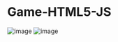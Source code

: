 # Game-HTML5-JS
![image](https://user-images.githubusercontent.com/121758322/212441827-deaaafbc-d1ba-4202-b0c0-98525c9f3c7f.png)
![image](https://user-images.githubusercontent.com/121758322/212441920-e7152876-9df5-4c04-94a8-8ed1645bbfc9.png)
